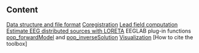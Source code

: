 ## Content
[Data structure and file format]()
[Coregistration]()
[Lead field computation]()
[Estimate EEG distributed sources with LORETA]()
EEGLAB plug-in functions [pop_forwardModel]() and [pop_inverseSolution]()
[Visualization]()
[How to cite the toolbox]
